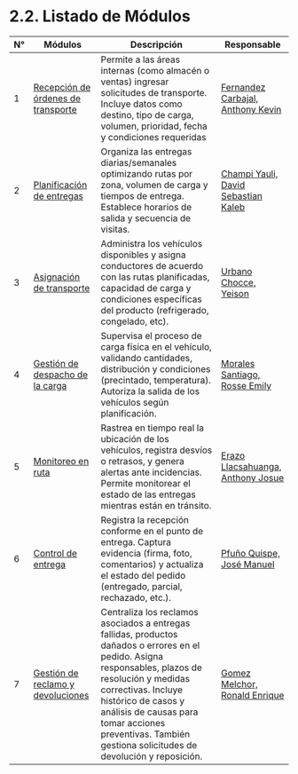 # 2.2. Listado de Módulos

| N° | Módulos | Descripción | Responsable |
|----|---------|-------------|-------------|
| 1  |[Recepción de órdenes de transporte](../../3/3.1/3.1.md) |Permite a las áreas internas (como almacén o ventas) ingresar solicitudes de transporte. Incluye datos como destino, tipo de carga, volumen, prioridad, fecha y condiciones requeridas                                                                                                                      |[Fernandez Carbajal, Anthony Kevin](../../0/0.1/0.1.md)  |
| 2  |[Planificación de entregas](../../3/3.2/3.2.md)          |Organiza las entregas diarias/semanales optimizando rutas por zona, volumen de carga y tiempos de entrega. Establece horarios de salida y secuencia de visitas.                                                                                                                                             |[Champi Yauli, David Sebastian Kaleb](../../0/0.2/0.2.md)|
| 3  |[Asignación de transporte](../../3/3.3/3.3.md)           |Administra los vehículos disponibles y asigna conductores de acuerdo con las rutas planificadas, capacidad de carga y condiciones específicas del producto (refrigerado, congelado, etc).                                                                                                                   |[Urbano Chocce, Yeison](../../0/0.3/0.3.md)             |
| 4  |[Gestión de despacho de la carga](../../3/3.4/3.4.md)       |Supervisa el proceso de carga física en el vehículo, validando cantidades, distribución y condiciones (precintado, temperatura). Autoriza la salida de los vehículos según planificación.                                                                                                                   |[Morales Santiago, Rosse Emily](../../0/0.4/0.4.md)      |
| 5  |[Monitoreo en ruta](../../3/3.5/3.5.md)                  |Rastrea en tiempo real la ubicación de los vehículos, registra desvíos o retrasos, y genera alertas ante incidencias. Permite monitorear el estado de las entregas mientras están en tránsito.                                                                                                              |[Erazo Llacsahuanga, Anthony Josue](../../0/0.5/0.5.md)  |
| 6  |[Control de entrega](../../3/3.6/3.6.md)                |Registra la recepción conforme en el punto de entrega. Captura evidencia (firma, foto, comentarios) y actualiza el estado del pedido (entregado, parcial, rechazado, etc.).                                                                                                                                 |[Pfuño Quispe, José Manuel](../../0/0.6/0.6.md)          |
| 7  |[Gestión de reclamo y devoluciones](../../3/3.7/3.7.md)  |Centraliza los reclamos asociados a entregas fallidas, productos dañados o errores en el pedido. Asigna responsables, plazos de resolución y medidas correctivas. Incluye histórico de casos y análisis de causas para tomar acciones preventivas. También gestiona solicitudes de devolución y reposición. |[Gomez Melchor, Ronald Enrique](../../0/0.7/0.7.md)      |
